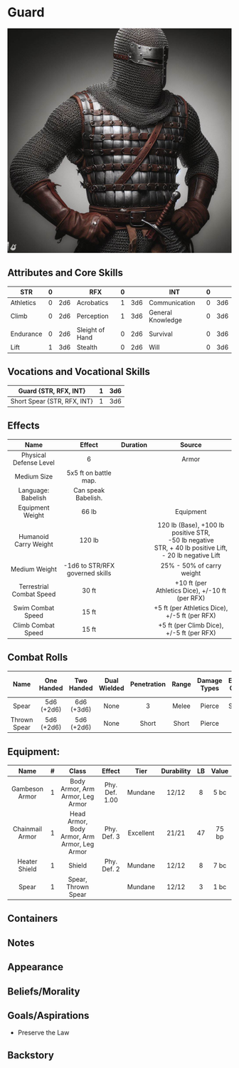 # Guard

![Art](Guard.jpg)

## Attributes and Core Skills

| STR       | 0 |    | RFX             | 0 |    | INT               | 0 |    |
| --------- | :-: | :-: | --------------- | :-: | :-: | ----------------- | :-: | :-: |
| Athletics | 0 | 2d6 | Acrobatics      | 1 | 3d6 | Communication     | 0 | 3d6 |
| Climb     | 0 | 2d6 | Perception      | 1 | 3d6 | General Knowledge | 0 | 3d6 |
| Endurance | 0 | 2d6 | Sleight of Hand | 0 | 2d6 | Survival          | 0 | 3d6 |
| Lift      | 1 | 3d6 | Stealth         | 0 | 2d6 | Will              | 0 | 3d6 |

## Vocations and Vocational Skills

| Guard {STR, RFX, INT}        | 1 | 3d6 |
| ---------------------------- | :-: | :-: |
| Short Spear {STR, RFX, INT} | 1 | 3d6 |

## Effects

|          Name          |             Effect             | Duration |                                                       Source                                                       |
| :---------------------: | :-----------------------------: | :------: | :-----------------------------------------------------------------------------------------------------------------: |
| Physical Defense Level |                6                |          |                                                        Armor                                                        |
|       Medium Size       |      5x5 ft on battle map.      |          |                                                                                                                    |
|   Language: Babelish   |       Can speak Babelish.       |          |                                                                                                                    |
|    Equipment Weight    |              66 lb              |          |                                                      Equipment                                                      |
|  Humanoid Carry Weight  |             120 lb             |          | 120 lb (Base), +100 lb positive STR,<br />-50 lb negative STR, + 40 lb positive Lift,<br />- 20 lb negative Lift |
|      Medium Weight      | -1d6 to STR/RFX governed skills |          |                                              25% - 50% of carry weight                                              |
| Terrestrial Combat Speed |              30 ft              |          |                              +10 ft (per Athletics Dice), +/-10 ft (per RFX)                              |
|   Swim Combat Speed   |              15 ft              |          |                              +5 ft (per Athletics Dice), +/-5 ft (per RFX)                              |
|  Climb Combat Speed  |              15 ft              |          |                                +5 ft (per Climb Dice), +/-5 ft (per RFX)                                |

## Combat Rolls

|     Name     | One<br />Handed | Two<br />Handed | Dual<br />Wielded | Penetration | Range | Damage<br />Types | Engageable<br />Opponents | Area Of<br />Effect | Resource<br />Class |
| :----------: | :-------------: | :-------------: | :---------------: | :---------: | :---: | :---------------: | :-----------------------: | :-----------------: | :-----------------: |
|    Spear    | 5d6<br />(+2d6) | 6d6<br />(+3d6) |       None       |      3      | Melee |      Pierce      |        Spear Rapid        |        None        |        None        |
| Thrown Spear | 5d6<br />(+2d6) | 5d6<br />(+2d6) |       None       |    Short    | Short |      Pierce      |         Standard         |        None        |        None        |

## Equipment:

|      Name      | # |                    Class                    |     Effect     |   Tier   | Durability | LB | Value |
| :-------------: | :-: | :------------------------------------------: | :------------: | :-------: | :--------: | :-: | :---: |
| Gambeson Armor | 1 |       Body Armor, Arm Armor, Leg Armor       | Phy. Def. 1.00 |  Mundane  |   12/12   | 8 | 5 bc |
| Chainmail Armor | 1 | Head Armor, Body Armor, Arm Armor, Leg Armor |  Phy. Def. 3  | Excellent |   21/21   | 47 | 75 bp |
|  Heater Shield  | 1 |                    Shield                    |  Phy. Def. 2  |  Mundane  |   12/12   | 8 | 7 bc |
|      Spear      | 1 |             Spear, Thrown Spear             |                |  Mundane  |   12/12   | 3 | 1 bc |

## Containers

## Notes

## Appearance

## Beliefs/Morality

## Goals/Aspirations

- Preserve the Law

## Backstory

